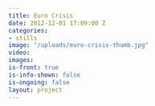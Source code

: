 ```yaml
---
title: Euro Crisis
date: 2012-12-01 17:09:00 Z
categories:
- stills
image: "/uploads/euro-crisis-thumb.jpg"
video: 
images: 
is-front: true
is-info-shown: false
is-ongoing: false
layout: project
---
```



